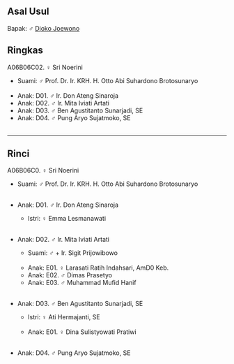 ## Asal Usul

Bapak: ♂ [Djoko Joewono][up] 

## Ringkas

A06B06C02. ♀ Sri Noerini
	<br/>

*	Suami: ♂ Prof. Dr. Ir. KRH. H. Otto Abi Suhardono Brotosunaryo
	<br/><br/>
*	Anak: D01. ♂ Ir. Don Ateng Sinaroja 
*	Anak: D02. ♂ Ir. Mita Iviati Artati 
*	Anak: D03. ♂ Ben Agustitanto Sunarjadi, SE 
*	Anak: D04. ♂ Pung Aryo Sujatmoko, SE
	<br/><br/>

-- -- --

## Rinci

A06B06C0. ♀ Sri Noerini
	<br/>

*	Suami: ♂ Prof. Dr. Ir. KRH. H. Otto Abi Suhardono Brotosunaryo
	<br/><br/>

*	Anak: D01. ♂ Ir. Don Ateng Sinaroja 
	*	Istri: ♀ Emma  Lesmanawati
	<br/><br/>

*	Anak: D02. ♂ Ir. Mita Iviati Artati 
	*	Suami: ♂ + Ir. Sigit Prijowibowo
	<br/><br/>
	*	Anak: E01. ♀ Larasati Ratih Indahsari, AmD0 Keb.
	*	Anak: E02. ♂ Dimas Prasetyo
	*	Anak: E03. ♂ Muhammad Mufid Hanif
	<br/><br/>

*	Anak: D03. ♂ Ben Agustitanto Sunarjadi, SE 
	*	Istri: ♀ Ati Hermajanti, SE
	<br/><br/>
	*	Anak: E01. ♀ Dina Sulistyowati Pratiwi
	<br/><br/>

*	Anak: D04. ♂ Pung Aryo Sujatmoko, SE
	<br/><br/>

[up]: https://github.com/epsi-rns/gitodipuro/blob/master/tree/A06/B0.md

